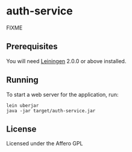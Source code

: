 # auth-service

FIXME

## Prerequisites

You will need [Leiningen][] 2.0.0 or above installed.

[leiningen]: https://github.com/technomancy/leiningen

## Running

To start a web server for the application, run:

    lein uberjar 
    java -jar target/auth-service.jar

## License

Licensed under the Affero GPL
